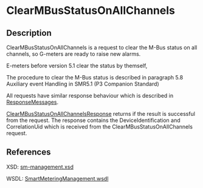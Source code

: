 # ClearMBusStatusOnAllChannels

## Description

ClearMBusStatusOnAllChannels is a request to clear the M-Bus status on all channels, so G-meters are ready to raise new alarms.

E-meters before version 5.1 clear the status by themself, 

The procedure to clear the M-Bus status is described in paragraph 5.8 Auxiliary event Handling in SMR5.1 (P3 Companion Standard)

All requests have similar response behaviour which is described in [ResponseMessages](../../responsemessages.md).

[ClearMBusStatusOnAllChannelsResponse](clearmbusstatusonallchannelsresponse.md) returns if the result is successful from the request. The response contains the DeviceIdentification and CorrelationUid which is received from the ClearMBusStatusOnAllChannels request.

## References

XSD: [sm-management.xsd](https://github.com/OSGP/open-smart-grid-platform/blob/development/osgp/shared/osgp-ws-smartmetering/src/main/resources/schemas/sm-management.xsd)

WSDL: [SmartMeteringManagement.wsdl](https://github.com/OSGP/open-smart-grid-platform/blob/development/osgp/shared/osgp-ws-smartmetering/src/main/resources/SmartMeteringManagement.wsdl)

